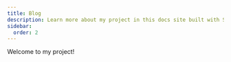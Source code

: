 ```yaml
---
title: Blog
description: Learn more about my project in this docs site built with Starlight.
sidebar:
  order: 2
---
```


Welcome to my project!